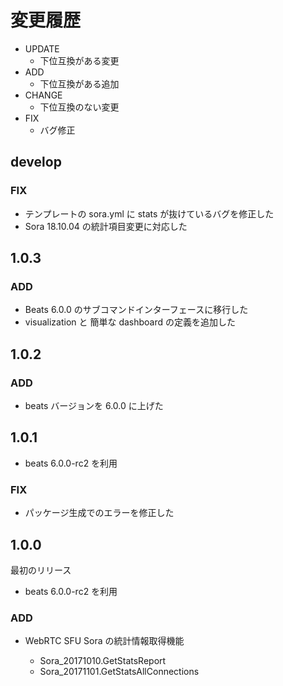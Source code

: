 # 変更履歴

- UPDATE
    - 下位互換がある変更
- ADD
    - 下位互換がある追加
- CHANGE
    - 下位互換のない変更
- FIX
    - バグ修正


## develop

### FIX

- テンプレートの sora.yml に stats が抜けているバグを修正した
- Sora 18.10.04 の統計項目変更に対応した

## 1.0.3

### ADD

- Beats 6.0.0 のサブコマンドインターフェースに移行した
- visualization と 簡単な dashboard の定義を追加した

## 1.0.2

### ADD

- beats バージョンを 6.0.0 に上げた

## 1.0.1

- beats 6.0.0-rc2 を利用

### FIX

- パッケージ生成でのエラーを修正した

## 1.0.0

最初のリリース

- beats 6.0.0-rc2 を利用

### ADD

- WebRTC SFU Sora の統計情報取得機能

  - Sora_20171010.GetStatsReport
  - Sora_20171101.GetStatsAllConnections

